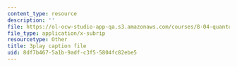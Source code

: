 ```yaml
---
content_type: resource
description: ''
file: https://ol-ocw-studio-app-qa.s3.amazonaws.com/courses/8-04-quantum-physics-i-spring-2016/8df7b4675a1b9adfc3f55804fc82ebe5_ELBh60GU5yE.srt
file_type: application/x-subrip
resourcetype: Other
title: 3play caption file
uid: 8df7b467-5a1b-9adf-c3f5-5804fc82ebe5
---
```


